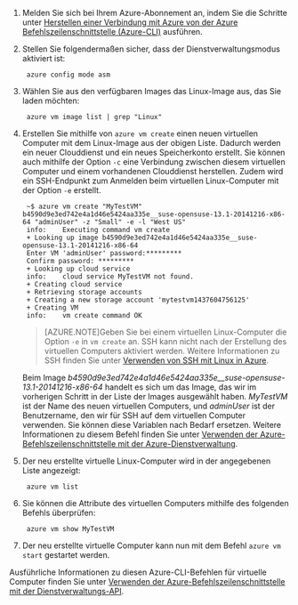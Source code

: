 1. Melden Sie sich bei Ihrem Azure-Abonnement an, indem Sie die Schritte unter [Herstellen einer Verbindung mit Azure von der Azure Befehlszeilenschnittstelle (Azure-CLI)](../articles/xplat-cli-connect.md) ausführen.

2. Stellen Sie folgendermaßen sicher, dass der Dienstverwaltungsmodus aktiviert ist:

        azure config mode asm

3. Wählen Sie aus den verfügbaren Images das Linux-Image aus, das Sie laden möchten:

        azure vm image list | grep "Linux"

4. Erstellen Sie mithilfe von `azure vm create` einen neuen virtuellen Computer mit dem Linux-Image aus der obigen Liste. Dadurch werden ein neuer Clouddienst und ein neues Speicherkonto erstellt. Sie können auch mithilfe der Option `-c` eine Verbindung zwischen diesem virtuellen Computer und einem vorhandenen Clouddienst herstellen. Zudem wird ein SSH-Endpunkt zum Anmelden beim virtuellen Linux-Computer mit der Option `-e` erstellt.

        ~$ azure vm create "MyTestVM" b4590d9e3ed742e4a1d46e5424aa335e__suse-opensuse-13.1-20141216-x86-64 "adminUser" -z "Small" -e -l "West US"
        info:    Executing command vm create
        + Looking up image b4590d9e3ed742e4a1d46e5424aa335e__suse-opensuse-13.1-20141216-x86-64
        Enter VM 'adminUser' password:*********
        Confirm password: *********
        + Looking up cloud service
        info:    cloud service MyTestVM not found.
        + Creating cloud service
        + Retrieving storage accounts
        + Creating a new storage account 'mytestvm1437604756125'
        + Creating VM
        info:    vm create command OK

    >[AZURE.NOTE]Geben Sie bei einem virtuellen Linux-Computer die Option `-e` in `vm create` an. SSH kann nicht nach der Erstellung des virtuellen Computers aktiviert werden. Weitere Informationen zu SSH finden Sie unter [Verwenden von SSH mit Linux in Azure](../articles/virtual-machines/virtual-machines-linux-use-ssh-key.md).

    Beim Image *b4590d9e3ed742e4a1d46e5424aa335e\_\_suse-opensuse-13.1-20141216-x86-64* handelt es sich um das Image, das wir im vorherigen Schritt in der Liste der Images ausgewählt haben. *MyTestVM* ist der Name des neuen virtuellen Computers, und *adminUser* ist der Benutzername, den wir für SSH auf dem virtuellen Computer verwenden. Sie können diese Variablen nach Bedarf ersetzen. Weitere Informationen zu diesem Befehl finden Sie unter [Verwenden der Azure-Befehlszeilenschnittstelle mit der Azure-Dienstverwaltung](../articles/virtual-machines/virtual-machines-command-line-tools.md).

5. Der neu erstellte virtuelle Linux-Computer wird in der angegebenen Liste angezeigt:

        azure vm list

6. Sie können die Attribute des virtuellen Computers mithilfe des folgenden Befehls überprüfen:

        azure vm show MyTestVM

7. Der neu erstellte virtuelle Computer kann nun mit dem Befehl `azure vm start` gestartet werden.

Ausführliche Informationen zu diesen Azure-CLI-Befehlen für virtuelle Computer finden Sie unter [Verwenden der Azure-Befehlszeilenschnittstelle mit der Dienstverwaltungs-API](../articles/virtual-machines/virtual-machines-command-line-tools.md).

<!---HONumber=August15_HO8-->